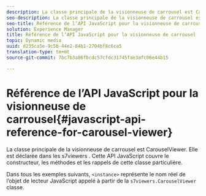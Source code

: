 ```yaml
---
description: La classe principale de la visionneuse de carrousel est CarouselViewer. Elle est déclarée dans les  s7viewers . Cette API JavaScript couvre le constructeur, les méthodes et les rappels de cette classe particulière.
seo-description: La classe principale de la visionneuse de carrousel est CarouselViewer. Elle est déclarée dans les  s7viewers . Cette API JavaScript couvre le constructeur, les méthodes et les rappels de cette classe particulière.
seo-title: Référence de l’API JavaScript pour la visionneuse de carrousel
solution: Experience Manager
title: Référence de l’API JavaScript pour la visionneuse de carrousel
topic: Dynamic media
uuid: d235ca5e-9c5b-44e2-84b1-2704bf8c6ca5
translation-type: tm+mt
source-git-commit: 7bc7b3a86fbcdc57cfdc31745fae3afc06e44b15

---
```



# Référence de l’API JavaScript pour la visionneuse de carrousel{#javascript-api-reference-for-carousel-viewer}

La classe principale de la visionneuse de carrousel est CarouselViewer. Elle est déclarée dans les  s7viewers . Cette API JavaScript couvre le constructeur, les méthodes et les rappels de cette classe particulière.

Dans tous les exemples suivants, `<instance>` représente le nom réel de l’objet de lecteur JavaScript appelé à partir de la `s7viewers.CarouselViewer` classe.
